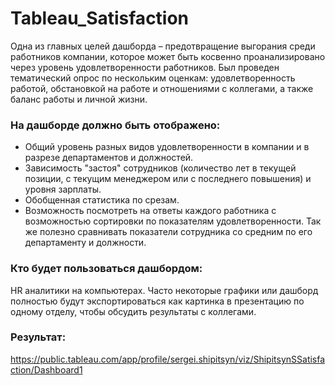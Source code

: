 # Tableau_Satisfaction

Одна из главных целей дашборда – предотвращение выгорания среди работников компании, которое может быть косвенно проанализировано через уровень удовлетворенности работников. Был проведен тематический опрос по нескольким оценкам: удовлетворенность работой, обстановкой на работе и отношениями с коллегами, а также баланс работы и личной жизни.

### На дашборде должно быть отображено:
- Общий уровень разных видов удовлетворенности в компании и в разрезе департаментов и должностей.
- Зависимость "застоя" сотрудников (количество лет в текущей позиции, с текущим менеджером или с последнего повышения) и уровня зарплаты.
- Обобщенная статистика по срезам.
- Возможность посмотреть на ответы каждого работника с возможностью сортировки по показателям удовлетворенности. Так же полезно сравнивать показатели сотрудника со средним по его департаменту и должности.

### Кто будет пользоваться дашбордом:
HR аналитики на компьютерах.  Часто некоторые графики или дашборд полностью будут экспортироваться как картинка в презентацию по одному отделу, чтобы обсудить результаты с коллегами.

### Результат:
https://public.tableau.com/app/profile/sergei.shipitsyn/viz/ShipitsynSSatisfaction/Dashboard1
